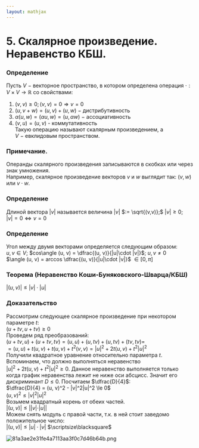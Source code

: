 ```yaml
---  
layout: mathjax  
---  
```

  
# 5. Скалярное произведение. Неравенство КБШ.  
  
### Определение  
Пусть $V~-$ векторное пространство, в котором определена операция  $\cdot : V\times V \to \mathbb{R}$ со свойствами:  
1) $(v, v) \ge 0; (v, v) = 0 \Rightarrow v = 0$  
2) $(u, v + w) = (u, v) + (u, w)~-$ дистрибутивность  
3) $\alpha(u, w) = (\alpha u, w) = (u, \alpha w)~-$  ассоциативность  
4) $(v, u) = (u, v)$ - коммутативность  
Такую операцию называют скалярным произведением, а  
$V~-$ евклидовым пространством.  
  
### Примечание.  
Операнды скалярного произведения записываются в скобках или через знак умножения.  
Например, скалярное произведение векторов $v$  и $w$  выглядит так: $(v, w)$ или $v\cdot w$.  
  
### Определение  
Длиной вектора $|v|$ называется величина $|v|$ $:= \sqrt{(v,v)};$ $|v| \ge 0;$  
$|v| = 0 \Leftrightarrow v = 0$  
  
### Определение  
Угол между двумя векторами определяется следующим образом:  
$u, v \in V$; $cos\angle (u, v) = \dfrac{(u, v)}{|u|\cdot |v|}$; $u, v \ne 0$  
$\angle (u, v) = arccos \dfrac{(u, v)}{|u|\cdot |v|}$ $\in [0, \pi]$  
  
### Теорема (Неравенство Коши-Буняковского-Шварца/КБШ)  
$|(u, v)| \le |v|\cdot|u|$  
  
### Доказательство  
Рассмотрим следующее скалярное произведение при некотором параметре $t$:  
$(u + tv, u + tv) \ge 0$  
Проведем ряд преобразований:  
$(u + tv, u) + (u + tv, tv) = (u, u) + (u, tv) + (u, tv) + (tv, tv) =$  
$= (u, u) + t(u, v) + t(u, v) + t^2(v, v) = |u|^2 + 2t(u, v) + t^2|u|^2$  
Получили квадратное уравнение относительно параметра $t$. Вспоминаем, что должно выполняться неравенство  
$|u|^2 + 2t(u, v) + t^2|u|^2 \ge 0$. Данное неравенство выполняется только когда график неравенства лежит не ниже оси абсцисс. Значит его дискриминант $D \le 0$. Посчитаем $\dfrac{D}{4}$:  
$\dfrac{D}{4} = (u, v)^2 - |v|^2|u|^2 \le 0$  
$(u, v)^2 \le |v|^2|u|^2$  
Возьмем квадратный корень от обеих частей.  
$|(u, v)| \le ||v|\cdot|u||$  
Можем снять модуль с правой части, т.к. в ней стоит заведомо положительное число:  
$|(u, v)| \le |u|\cdot|v|$  $\scriptsize\blacksquare$  
  
![81a3ae2e31fe4a7113aa3f0c7d46b64b.png](81a3ae2e31fe4a7113aa3f0c7d46b64b.png)  
